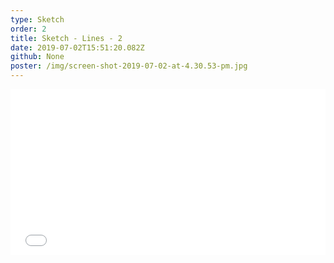```yaml
---
type: Sketch
order: 2
title: Sketch - Lines - 2
date: 2019-07-02T15:51:20.082Z
github: None
poster: /img/screen-shot-2019-07-02-at-4.30.53-pm.jpg
---
```

<iframe height="265" style="width: 100%;" scrolling="no" title="Sketch - lines 2" src="//codepen.io/oajmeredith23/embed/zVjwoE/?height=265&theme-id=light&default-tab=js,result" frameborder="no" allowtransparency="true" allowfullscreen="true">

  See the Pen <a href='https://codepen.io/oajmeredith23/pen/zVjwoE/'>Sketch - lines 2</a> by Oliver Meredith

  (<a href='https://codepen.io/oajmeredith23'>@oajmeredith23</a>) on <a href='https://codepen.io'>CodePen</a>.

</iframe>
